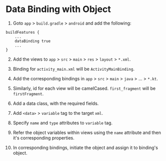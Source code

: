 # Data Binding with Object

1. Goto `app` > `build.gradle` > `android` and add the following:

```
buildFeatures {
    ...
    dataBinding true
    ...
}
```

2. Add the views to `app` > `src` > `main` > `res` > `layout` > `*.xml`.

3. Binding for `activity_main.xml` will be `ActivityMainBinding`.

4. Add the corresponding bindings in `app` > `src` > `main` > `java` > ... > `*.kt`.

5. Similarly, id for each view will be camelCased. `first_fragment` will be `firstFragment`.

6. Add a data class, with the required fields.

7. Add `<data>` > `variable` tag to the target `xml`.

8. Specify `name` and `type` attributes to `variable` tag.

9. Refer the object variables within views using the `name` attribute and then it's corresponding properties.

10. In corresponding bindings, initiate the object and assign it to binding's object.